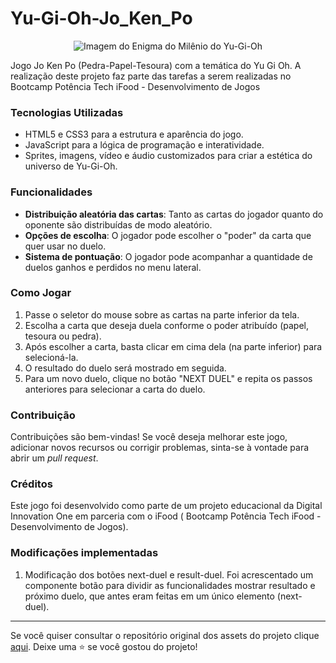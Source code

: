 # Yu-Gi-Oh-Jo_Ken_Po

<p align="center">
  <img src="https://github.com/profa-janaina/Yu-Gi-Oh-Jo_Ken_Po/blob/main/assets/icons/millenium.png" alt="Imagem do Enigma do Milênio do Yu-Gi-Oh">
</p>

Jogo Jo Ken Po (Pedra-Papel-Tesoura) com a temática do Yu Gi Oh. A realização deste projeto faz parte das tarefas a serem realizadas no Bootcamp Potência Tech iFood - Desenvolvimento de Jogos

### Tecnologias Utilizadas

- HTML5 e CSS3 para a estrutura e aparência do jogo.
- JavaScript para a lógica de programação e interatividade.
- Sprites, imagens, vídeo e áudio customizados para criar a estética do universo de Yu-Gi-Oh.

### Funcionalidades

- **Distribuição aleatória das cartas**: Tanto as cartas do jogador quanto do oponente são distribuídas de modo aleatório.
- **Opções de escolha**: O jogador pode escolher o "poder" da carta que quer usar no duelo.
- **Sistema de pontuação**: O jogador pode acompanhar a quantidade de duelos ganhos e perdidos no menu lateral.

### Como Jogar

1. Passe o seletor do mouse sobre as cartas na parte inferior da tela.
2. Escolha a carta que deseja duela conforme o poder atribuído (papel, tesoura ou pedra).
3. Após escolher a carta, basta clicar em cima dela (na parte inferior) para selecioná-la.
4. O resultado do duelo será mostrado em seguida.
5. Para um novo duelo, clique no botão "NEXT DUEL" e repita os passos anteriores para selecionar a carta do duelo.

### Contribuição

Contribuições são bem-vindas! Se você deseja melhorar este jogo, adicionar novos recursos ou corrigir problemas, sinta-se à vontade para abrir um _pull request_.

### Créditos

Este jogo foi desenvolvido como parte de um projeto educacional da Digital Innovation One em parceria com o iFood ( Bootcamp Potência Tech iFood - Desenvolvimento de Jogos).

### Modificações implementadas
1. Modificação dos botões next-duel e result-duel. Foi acrescentado um componente botão para dividir as funcionalidades mostrar resultado e próximo duelo, que antes eram feitas em um único elemento (next-duel). 

---

Se você quiser consultar o repositório original dos assets do projeto clique [aqui](https://github.com/digitalinnovationone/js-yugioh-assets).
Deixe uma ⭐️ se você gostou do projeto!
